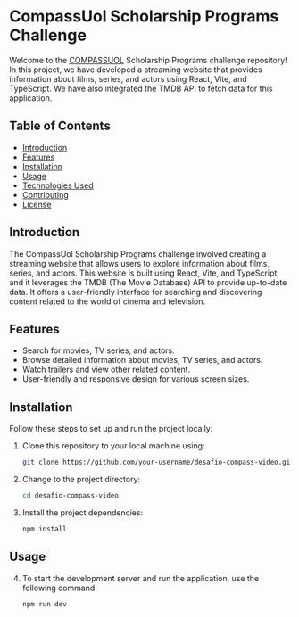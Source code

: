 # CompassUol Scholarship Programs Challenge

Welcome to the <a href="https://compass.uol/pt/home/?utm_source=google-ads&utm_medium=ppc&utm_campaign=compasso-uol-institucional&utm_term=compass+uol">COMPASSUOL</a> Scholarship Programs challenge repository! In this project, we have developed a streaming website that provides information about films, series, and actors using React, Vite, and TypeScript. We have also integrated the TMDB API to fetch data for this application.

## Table of Contents

- [Introduction](#introduction)
- [Features](#features)
- [Installation](#installation)
- [Usage](#usage)
- [Technologies Used](#technologies-used)
- [Contributing](#contributing)
- [License](#license)

## Introduction

The CompassUol Scholarship Programs challenge involved creating a streaming website that allows users to explore information about films, series, and actors. This website is built using React, Vite, and TypeScript, and it leverages the TMDB (The Movie Database) API to provide up-to-date data. It offers a user-friendly interface for searching and discovering content related to the world of cinema and television.

## Features

- Search for movies, TV series, and actors.
- Browse detailed information about movies, TV series, and actors.
- Watch trailers and view other related content.
- User-friendly and responsive design for various screen sizes.

## Installation

Follow these steps to set up and run the project locally:

1. Clone this repository to your local machine using:

   ```bash
   git clone https://github.com/your-username/desafio-compass-video.git

2. Change to the project directory:
    
    ```bash
   cd desafio-compass-video
   ```
3. Install the project dependencies:
    
    ```bash
   npm install
 
## Usage

4. To start the development server and run the application, use the following command:
    
    ```bash 
    npm run dev 



    